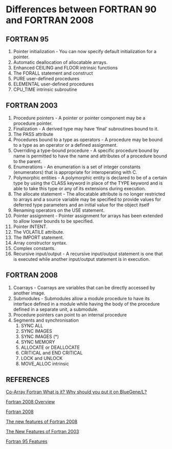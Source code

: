 # Differences between FORTRAN 90 and FORTRAN 2008

## FORTRAN 95

1. Pointer initialization - You can now specify default initialization for a pointer.
2. Automatic deallocation of allocatable arrays.
3. Enhanced CEILING and FLOOR intrinsic functions
4. The FORALL statement and construct
5. PURE user-defined procedures
6. ELEMENTAL user-defined procedures
7. CPU_TIME intrinsic subroutine

## FORTRAN 2003

1.  Procedure pointers - A pointer or pointer component may be a procedure pointer.
2. Finalization - A derived type may have ‘final’ subroutines bound to it.
3. The PASS attribute
4. Procedures bound to a type as operators - A procedure may be bound to a type as an operator or a defined assignment.
5. Overriding a type-bound procedure - A specific procedure bound by name is permitted to have the name and attributes of a procedure bound to the parent. 
6. Enumerations - An enumeration is a set of integer constants (enumerators) that is appropriate for interoperating with C.
7. Polymorphic entities - A polymorphic entity is declared to be of a certain type by using the CLASS keyword in place of the TYPE keyword and is able to take this type or any of its extensions during execution.
8. The allocate statement - The allocatable attribute is no longer restricted to arrays and a source variable may be specified to provide values for deferred type parameters and an initial value for the object itself
9. Renaming operators on the USE statement.
10. Pointer assignment - Pointer assignment for arrays has been extended to allow lower bounds to be specified.
11. Pointer INTENT.
12. The VOLATILE attribute.
13. The IMPORT statement.
14. Array constructor syntax.
15. Complex constants.
16. Recursive input/output - A recursive input/output statement is one that is executed while another input/output statement is in execution. 

## FORTRAN 2008

1. Coarrays - Coarrays are variables that can be directly accessed by another image.
2. Submodules - Submodules allow a module procedure to have its interface defined in a module while having the body of the procedure defined in a separate unit, a submodule.
3. Procedure pointers can point to an internal procedure
4. Segments and synchronisation
   1. SYNC ALL
   2. SYNC IMAGES
   3. SYNC IMAGES (*)
   4. SYNC MEMORY
   5. ALLOCATE or DEALLOCATE
   6. CRITICAL and END CRITICAL
   7. LOCK and UNLOCK
   8. MOVE_ALLOC intrinsic

## REFERENCES 

[Co-Array Fortran What is it? Why should you put it on BlueGene/L?](https://asc.llnl.gov/computing_resources/bluegenel/papers/numrich.pdf)

[Fortran 2008 Overview](https://www.nag.co.uk/nagware/np/r62_doc/nag_f2008.html)

[Fortran 2008](http://fortranwiki.org/fortran/show/Fortran+2008)

[The new features of Fortran 2008](https://wg5-fortran.org/N1801-N1850/N1828.pdf)

[The New Features of Fortran 2003](https://wg5-fortran.org/N1601-N1650/N1648.pdf)

[Fortran 95 Features](http://h30266.www3.hpe.com/odl/unix/progtool/cf95au56/lrm0008.htm)